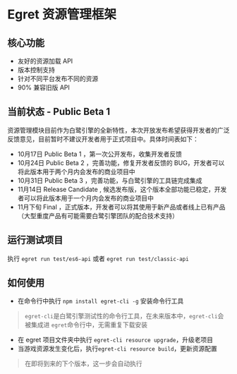 # Egret 资源管理框架


## 核心功能

* 友好的资源加载 API
* 版本控制支持
* 针对不同平台发布不同的资源
* 90% 兼容旧版 API 

## 当前状态 - Public Beta 1

资源管理模块目前作为白鹭引擎的全新特性，本次开放发布希望获得开发者的广泛反馈意见，目前暂时不建议开发者用于正式项目中。具体时间表如下：

* 10月17日 Public Beta 1 ，第一次公开发布，收集开发者反馈
* 10月24日 Public Beta 2 ，完善功能，修复开发者反馈的 BUG，开发者可以将此版本用于两个月内会发布的商业项目中
* 10月31日 Public Beta 3 ，完善功能，与白鹭引擎的工具链完成集成
* 11月14日 Release Candidate , 候选发布版，这个版本全部功能已稳定，开发者可以将此版本用于一个月内会发布的商业项目中
* 11月下旬 Final ，正式版本，开发者可以将其使用于新产品或者线上已有产品（大型重度产品有可能需要白鹭引擎团队的配合技术支持）


## 运行测试项目

执行 ```egret run test/es6-api``` 或者 ``` egret run test/classic-api ``` 

## 如何使用

* 在命令行中执行 ``` npm install egret-cli -g ``` 安装命令行工具
> ```egret-cli```是白鹭引擎测试性的命令行工具，在未来版本中，```egret-cli```会被集成进 ```egret```命令行中，无需重复下载安装
* 在 egret 项目文件夹中执行 ```egret-cli resource upgrade```，升级老项目
* 当游戏资源发生变化后，执行```egret-cli resource build```，更新资源配置
> 在即将到来的下个版本，这一步会自动执行

